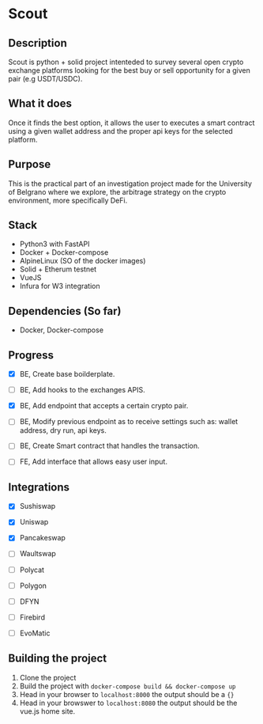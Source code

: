 # Scout

## Description

Scout is python + solid project intenteded to survey several open crypto exchange platforms looking for the best buy or sell opportunity for a given pair (e.g USDT/USDC).

## What it does

Once it finds the best option, it allows the user to executes a smart contract using a given wallet address and the proper api keys for the selected platform.

## Purpose

This is the practical part of an investigation project made for the University of Belgrano where we explore, the arbitrage strategy on the crypto environment, more specifically DeFi.

## Stack

* Python3 with FastAPI
* Docker + Docker-compose
* AlpineLinux (SO of the docker images)
* Solid + Etherum testnet
* VueJS
* Infura for W3 integration

## Dependencies (So far)

* Docker, Docker-compose


## Progress

- [x] BE, Create base boilderplate.
- [ ] BE, Add hooks to the exchanges APIS.
- [x] BE, Add endpoint that accepts a certain crypto pair.
- [ ] BE, Modify previous endpoint as to receive settings such as: wallet address, dry run, api keys.
- [ ] BE, Create Smart contract that handles the transaction.
- [ ] FE, Add interface that allows easy user input.


## Integrations

- [x] Sushiswap
- [x] Uniswap
- [x] Pancakeswap
- [ ] Waultswap
- [ ] Polycat
- [ ] Polygon
- [ ] DFYN
- [ ] Firebird
- [ ] EvoMatic


## Building the project

1. Clone the project
2. Build the project with `docker-compose build && docker-compose up`
3. Head in your browser to `localhost:8000` the output should be a  `{}`
4. Head in your browswer to `localhost:8080` the output should be the vue.js home site.



